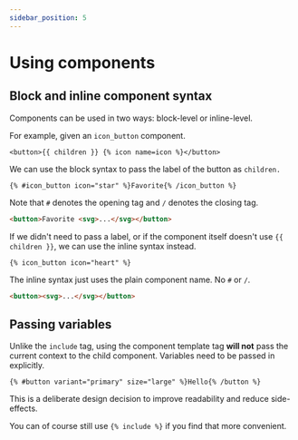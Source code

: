 ```yaml
---
sidebar_position: 5
---
```


# Using components

## Block and inline component syntax

Components can be used in two ways: block-level or inline-level.

For example, given an `icon_button` component.

```django title="icon_button.html"
<button>{{ children }} {% icon name=icon %}</button>
```

We can use the block syntax to pass the label of the button as `children.`

```django
{% #icon_button icon="star" %}Favorite{% /icon_button %}
```

Note that `#` denotes the opening tag and `/` denotes the closing tag.

```html title="Output"
<button>Favorite <svg>...</svg></button>
```

If we didn't need to pass a label, or if the component itself doesn't use `{{ children }}`, we can use the inline syntax instead.

```django
{% icon_button icon="heart" %}
```

The inline syntax just uses the plain component name. No `#` or `/`.

```html title="Output"
<button><svg>...</svg></button>
```

## Passing variables

Unlike the `include` tag, using the component template tag **will not** pass the current context to the child component. Variables need to be passed in explicitly.

```django
{% #button variant="primary" size="large" %}Hello{% /button %}
```

This is a deliberate design decision to improve readability and reduce side-effects.

You can of course still use `{% include %}` if you find that more convenient.
